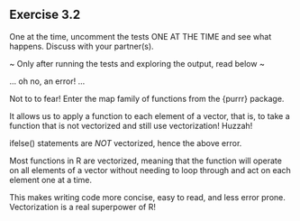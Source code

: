 ## Exercise 3.2

One at the time, uncomment the tests ONE AT THE TIME and see what happens. Discuss with your partner(s).
 
~ Only after running the tests and exploring the output, read below ~ 


... oh no, an error! ...

Not to to fear! Enter the map family of functions from the {purrr} package.

It allows us to apply a function to each element of a vector, that is, to take a function that is not vectorized and still use vectorization! Huzzah! 

ifelse() statements are *NOT* vectorized, hence the above error.

Most functions in R are vectorized, meaning that the function will operate on all elements of a vector without needing to loop through and act on each element one at a time.

This makes writing code more concise, easy to read, and less error prone. Vectorization is a real superpower of R!
